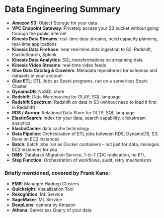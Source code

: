 # Data Engineering Summary

* **Amazon S3**: Object Storage for your data
* **VPC Endpoint Gateway**: Privately access your S3 bucket without going through the public internet
* **Kinesis Data Streams**: real-time data streams, need capacity planning, real-time applications
* **Kinesis Data Firehose**: near real-time data ingestion to S3, Redshift, ElasticSearch, Splunk
* **Kinesis Data Analytics**: SQL transformations on streaming data
* **Kinesis Video Streams**: real-time video feeds
* **Glue Data Catalog & Crawlers**: Metadata repositories for schemas and datasets in your account
* **Glue ETL**: ETL Jobs as Spark programs, run on a serverless Spark Cluster
* **DynamoDB**: NoSQL store
* **Redshift**: Data Warehousing for OLAP, SQL language
* **Redshift Spectrum**: Redshift on data in S3 (without need to load it first in Redshift)
* **RDS / Aurora**: Relational Data Store for OLTP, SQL language
* **ElasticSearch**: index for your data, search capability, clickstream analytics
* **ElasticCache**: data cache technology
* **Data Pipeline**: Orchestration of ETL jobs between RDS, DynamoDB, S3. Runs on EC2 instances
* **Batch**: batch jobs run as Docker containers - not just for data, manages EC2 instances for you
* **DMS**: Database Migration Service, 1-to-1 CDC replication, no ETL
* **Step Function**: Orchestration of workflows, audit, retry mechanisms
### Briefly mentioned, covered by Frank Kane:
* **EMR**: Managed Hadoop Clusters
* **Quicksight**: Visualization Tool
* **Rekognition**: ML Service
* **SageMaker**: ML Service
* **DeepLens**: camera by Amazon
* **Athena**: Serverless Query of your data
